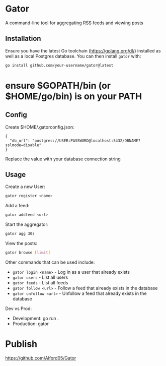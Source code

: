 # Gator

 A command-line tool for aggregating RSS feeds and viewing posts 

 ## Installation

 Ensure you have the latest Go toolchain (https://golang.org/dl/) installed 
 as well as a local Postgres database. You can then install `gator` with:

```bash
go install github.com/your-username/gator@latest
```
# ensure $GOPATH/bin (or $HOME/go/bin) is on your PATH

## Config

Create $HOME/.gatorconfig.json:

```
{
  "db_url": "postgres://USER:PASSWORD@localhost:5432/DBNAME?sslmode=disable"
}
```

Replace the value with your database connection string

## Usage

Create a new User:
```bash
gator register <name>
```

Add a feed:
```bash
gator addfeed <url>
```

Start the aggregator:
```bash
gator agg 30s
```

View the posts:
```bash
gator browse [limit]
```

Other commands that can be used include:
- `gator login <name>` - Log in as a user that already exists
- `gator users` - List all users
- `gator feeds` - List all feeds
- `gator follow <url>` - Follow a feed that already exists in the database
- `gator unfollow <url>` - Unfollow a feed that already exists in the database

Dev vs Prod:
* Development: go run .
* Production: gator

# Publish 
https://github.com/Alford05/Gator
